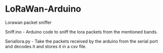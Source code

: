 # LoRaWan-Arduino
Lorawan packet sniffer

Sniff.ino - Arduino code to sniff the lora packets from the mentioned bands.

Seriallora.py - Take the packets received by the arduino from the serial port and decodes it and stores it in a csv file.
